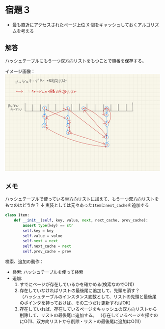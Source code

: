 # 宿題３

- 最も直近にアクセスされたページ上位 X 個をキャッシュしておくアルゴリズムを考える

## 解答

ハッシュテーブルにもう一つ双方向リストをもつことで順番を保存する。

イメージ画像：
![ハッシュテーブルにもう一つ双方向リストを重ねる](./img/hash_table_and_list2.jpg)

## メモ

ハッシュテーブルで使っている単方向リストに加えて、もう一つ双方向リストをもつのはどうか？
↓ 実装としては元々あった`Item`に`next_cache`を追加する

```python
class Item:
    def __init__(self, key, value, next, next_cache, prev_cache):
        assert type(key) == str
        self.key = key
        self.value = value
        self.next = next
        self.next_cache = next
        self.prev_cache = prev
```

検索、追加の動作：

- 検索: ハッシュテーブルを使って検索
- 追加:
    1. すでにページが存在しているかを確かめる(検索なのでO(1))
    1. 存在していなければリストの最後尾に追加して、先頭を消す？  
        （ハッシュテーブルのインスタンス変数として、リストの先頭と最後尾のポインタを持っておけば、その二つだけ更新すればOK）
    1. 存在していれば、存在しているページをキャッシュの双方向リストから削除して、リストの最後尾に追加する。
        （存在しているページを探すのにO(1)、双方向リストから削除・リストの最後尾に追加はO(1)）
